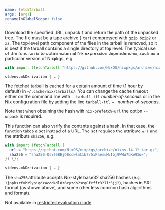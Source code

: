 ```yaml
---
name: fetchTarball
args: [args]
renameInGlobalScope: false
---
```

Download the specified URL, unpack it and return the path of the
unpacked tree. The file must be a tape archive (`.tar`) compressed
with `gzip`, `bzip2` or `xz`. The top-level path component of the
files in the tarball is removed, so it is best if the tarball
contains a single directory at top level. The typical use of the
function is to obtain external Nix expression dependencies, such as
a particular version of Nixpkgs, e.g.

```nix
with import (fetchTarball "https://github.com/NixOS/nixpkgs/archive/nixos-14.12.tar.gz") {};

stdenv.mkDerivation { … }
```

The fetched tarball is cached for a certain amount of time (1
hour by default) in `~/.cache/nix/tarballs/`. You can change the
cache timeout either on the command line with `--tarball-ttl`
*number-of-seconds* or in the Nix configuration file by adding
the line `tarball-ttl = ` *number-of-seconds*.

Note that when obtaining the hash with `nix-prefetch-url` the
option `--unpack` is required.

This function can also verify the contents against a hash. In that
case, the function takes a set instead of a URL. The set requires
the attribute `url` and the attribute `sha256`, e.g.

```nix
with import (fetchTarball {
  url = "https://github.com/NixOS/nixpkgs/archive/nixos-14.12.tar.gz";
  sha256 = "sha256-QsrS6BEjO8ccwlmL1b7/5iPaemuM/Ibj9WWu7bKe98o=";
}) {};

stdenv.mkDerivation { … }
```

The `sha256` attribute accepts Nix-style base32 sha256 hashes (e.g.
`1jppksrfvbk5ypiqdz4cddxdl8z6zyzdb2srq8fcffr327ld5jj2`), hashes
in SRI format (as shown above), and some other less common hash
algorithms and formats.

<!--
  TODO: Document all the accepted hash algorithms and formats
  somewhere in the manual and link to it from here.
-->

Not available in [restricted evaluation mode](@docroot@/command-ref/conf-file.md#conf-restrict-eval).
